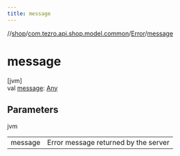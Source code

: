 ```yaml
---
title: message
---
```

//[shop](../../../index.html)/[com.tezro.api.shop.model.common](../index.html)/[Error](index.html)/[message](message.html)



# message



[jvm]\
val [message](message.html): [Any](https://kotlinlang.org/api/latest/jvm/stdlib/kotlin/-any/index.html)



## Parameters


jvm

| | |
|---|---|
| message | Error message returned by the server |




